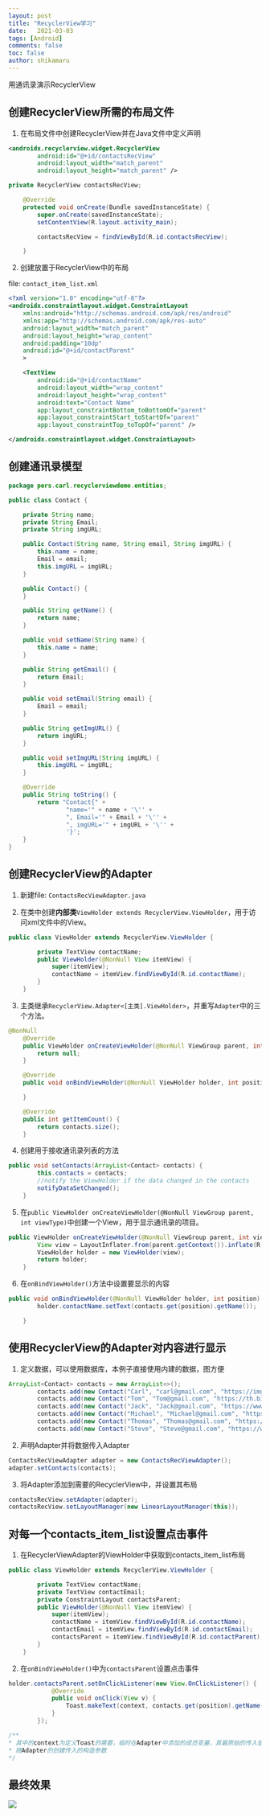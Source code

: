 ```yaml
---
layout: post
title: "RecyclerView学习"
date:   2021-03-03
tags: [Android]
comments: false
toc: false
author: shikamaru
---
```


用通讯录演示RecyclerView

## 创建RecyclerView所需的布局文件

1. 在布局文件中创建RecyclerView并在Java文件中定义声明

```xml
<androidx.recyclerview.widget.RecyclerView
        android:id="@+id/contactsRecView"
        android:layout_width="match_parent"
        android:layout_height="match_parent" />
```

```java
private RecyclerView contactsRecView;

    @Override
    protected void onCreate(Bundle savedInstanceState) {
        super.onCreate(savedInstanceState);
        setContentView(R.layout.activity_main);

        contactsRecView = findViewById(R.id.contactsRecView);

    }
```

2. 创建放置于RecyclerView中的布局

file: `contact_item_list.xml`

```xml
<?xml version="1.0" encoding="utf-8"?>
<androidx.constraintlayout.widget.ConstraintLayout
    xmlns:android="http://schemas.android.com/apk/res/android"
    xmlns:app="http://schemas.android.com/apk/res-auto"
    android:layout_width="match_parent"
    android:layout_height="wrap_content"
    android:padding="10dp"
    android:id="@+id/contactParent"
    >

    <TextView
        android:id="@+id/contactName"
        android:layout_width="wrap_content"
        android:layout_height="wrap_content"
        android:text="Contact Name"
        app:layout_constraintBottom_toBottomOf="parent"
        app:layout_constraintStart_toStartOf="parent"
        app:layout_constraintTop_toTopOf="parent" />

</androidx.constraintlayout.widget.ConstraintLayout>
```

## 创建通讯录模型

```java
package pers.carl.recyclerviewdemo.entities;

public class Contact {

    private String name;
    private String Email;
    private String imgURL;

    public Contact(String name, String email, String imgURL) {
        this.name = name;
        Email = email;
        this.imgURL = imgURL;
    }

    public Contact() {
    }

    public String getName() {
        return name;
    }

    public void setName(String name) {
        this.name = name;
    }

    public String getEmail() {
        return Email;
    }

    public void setEmail(String email) {
        Email = email;
    }

    public String getImgURL() {
        return imgURL;
    }

    public void setImgURL(String imgURL) {
        this.imgURL = imgURL;
    }

    @Override
    public String toString() {
        return "Contact{" +
                "name='" + name + '\'' +
                ", Email='" + Email + '\'' +
                ", imgURL='" + imgURL + '\'' +
                '}';
    }
}

```



## 创建RecyclerView的Adapter

1. 新建file: `ContactsRecViewAdapter.java`

2. 在类中创建**内部类**`ViewHolder extends RecyclerView.ViewHolder`，用于访问xml文件中的View。

```java
public class ViewHolder extends RecyclerView.ViewHolder {

        private TextView contactName;
        public ViewHolder(@NonNull View itemView) {
            super(itemView);
            contactName = itemView.findViewById(R.id.contactName);
        }
    }
```

3. 主类继承`RecyclerView.Adapter<[主类].ViewHolder>`，并重写`Adapter`中的三个方法。

```java
@NonNull
    @Override
    public ViewHolder onCreateViewHolder(@NonNull ViewGroup parent, int viewType) {
        return null;
    }

    @Override
    public void onBindViewHolder(@NonNull ViewHolder holder, int position) {

    }

    @Override
    public int getItemCount() {
        return contacts.size();
    }
```

4. 创建用于接收通讯录列表的方法

```java
public void setContacts(ArrayList<Contact> contacts) {
        this.contacts = contacts;
        //notify the ViewHolder if the data changed in the contacts
        notifyDataSetChanged();
    }
```

5. 在`public ViewHolder onCreateViewHolder(@NonNull ViewGroup parent, int viewType)`中创建一个View，用于显示通讯录的项目。

```java
public ViewHolder onCreateViewHolder(@NonNull ViewGroup parent, int viewType) {
        View view = LayoutInflater.from(parent.getContext()).inflate(R.layout.contact_item_list, parent, false);
        ViewHolder holder = new ViewHolder(view);
        return holder;
    }
```

6. 在`onBindViewHolder()`方法中设置要显示的内容

```java
public void onBindViewHolder(@NonNull ViewHolder holder, int position) {
        holder.contactName.setText(contacts.get(position).getName());

    }
```

## 使用RecyclerView的Adapter对内容进行显示

1. 定义数据，可以使用数据库，本例子直接使用内建的数据，图方便

```java
ArrayList<Contact> contacts = new ArrayList<>();
        contacts.add(new Contact("Carl", "carl@gmail.com", "https://img2.woyaogexing.com/2018/08/31/931ad72ea90e0abf!480x480.jpg"));
        contacts.add(new Contact("Tom", "Tom@gmail.com", "https://th.bing.com/th/id/R5679d3cab9c0e3337f9f525bed2c9bca?rik=Igyui%2bRNTiKM1w&riu=http%3a%2f%2fimg.crcz.com%2fallimg%2f201910%2f03%2f1570070372115992.jpg&ehk=2YJxO3Osp4%2bLbjchnxU18YHKTEueK43WFr3ekeiHk2c%3d&risl=&pid=ImgRaw"));
        contacts.add(new Contact("Jack", "Jack@gmail.com", "https://www.keaidian.com/uploads/allimg/190213/13174508_2.jpeg"));
        contacts.add(new Contact("Michael", "Michael@gmail.com", "https://www.keaidian.com/uploads/allimg/190131/co1Z1310S128-0-31.jpg"));
        contacts.add(new Contact("Thomas", "Thomas@gmail.com", "https://www.keaidian.com/uploads/allimg/190108/co1Z10Q32551-0-10.jpg"));
        contacts.add(new Contact("Steve", "Steve@gmail.com", "https://www.keaidian.com/uploads/allimg/190704/04112049_5.jpeg"));
```

2. 声明Adapter并将数据传入Adapter

```java
ContactsRecViewAdapter adapter = new ContactsRecViewAdapter();
adapter.setContacts(contacts);
```

3. 将Adapter添加到需要的RecyclerView中，并设置其布局

```java
contactsRecView.setAdapter(adapter);
contactsRecView.setLayoutManager(new LinearLayoutManager(this));
```



## 对每一个contacts_item_list设置点击事件

1. 在RecyclerViewAdapter的ViewHolder中获取到contacts_item_list布局

```java
public class ViewHolder extends RecyclerView.ViewHolder {

        private TextView contactName;
        private TextView contactEmail;
        private ConstraintLayout contactsParent;
        public ViewHolder(@NonNull View itemView) {
            super(itemView);
            contactName = itemView.findViewById(R.id.contactName);
            contactEmail = itemView.findViewById(R.id.contactEmail);
            contactsParent = itemView.findViewById(R.id.contactParent); //此行
        }
    }
```

2. 在`onBindViewHolder()`中为`contactsParent`设置点击事件

```java
holder.contactsParent.setOnClickListener(new View.OnClickListener() {
            @Override
            public void onClick(View v) {
                Toast.makeText(context, contacts.get(position).getName() + "clicked", Toast.LENGTH_SHORT).show();
            }
        });

/**
* 其中的context为定义Toast的需要，临时在Adapter中添加的成员变量，其最原始的传入值为MainActivity中的this
* 随Adapter的创建传入的构造参数
*/
```

## 最终效果

![](../images/2021-03-03-RecyclerView/recyclerViewDemo.png)
